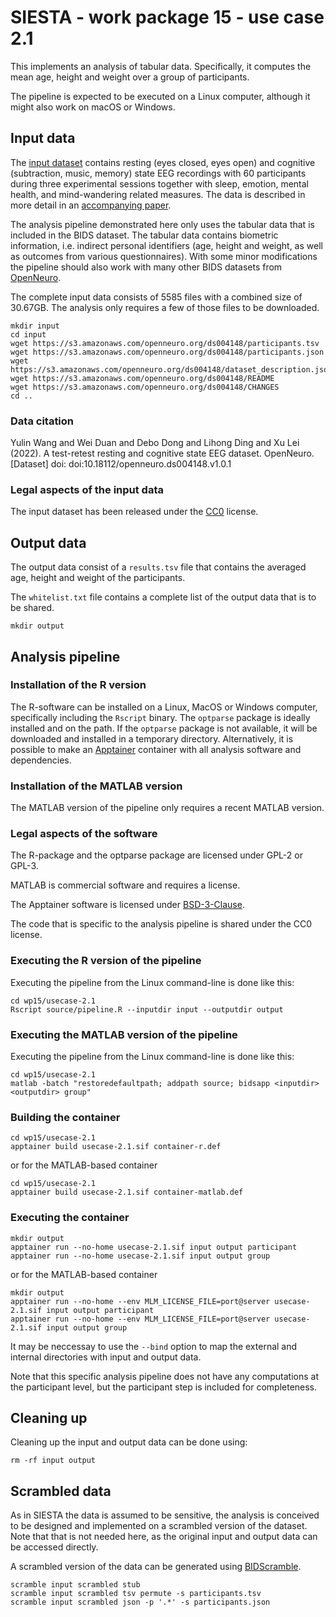 # SIESTA - work package 15 - use case 2.1

This implements an analysis of tabular data. Specifically, it computes the mean age, height and weight over a group of participants.

The pipeline is expected to be executed on a Linux computer, although it might also work on macOS or Windows.

## Input data

The [input dataset](https://doi.org/10.18112/openneuro.ds004148.v1.0.1) contains resting (eyes closed, eyes open) and cognitive (subtraction, music, memory) state EEG recordings with 60 participants during three experimental sessions together with sleep, emotion, mental health, and mind-wandering related measures. The data is described in more detail in an [accompanying paper](https://doi.org/10.1038/s41597-022-01607-9).

The analysis pipeline demonstrated here only uses the tabular data that is included in the BIDS dataset. The tabular data contains biometric information, i.e. indirect personal identifiers (age, height and weight, as well as outcomes from various questionnaires). With some minor modifications the pipeline should also work with many other BIDS datasets from [OpenNeuro](https://openneuro.org).

The complete input data consists of 5585 files with a combined size of 30.67GB. The analysis only requires a few of those files to be downloaded.

```console
mkdir input
cd input
wget https://s3.amazonaws.com/openneuro.org/ds004148/participants.tsv
wget https://s3.amazonaws.com/openneuro.org/ds004148/participants.json
wget https://s3.amazonaws.com/openneuro.org/ds004148/dataset_description.json
wget https://s3.amazonaws.com/openneuro.org/ds004148/README
wget https://s3.amazonaws.com/openneuro.org/ds004148/CHANGES
cd ..
```

### Data citation

Yulin Wang and Wei Duan and Debo Dong and Lihong Ding and Xu Lei (2022). A test-retest resting and cognitive state EEG dataset. OpenNeuro. [Dataset] doi: doi:10.18112/openneuro.ds004148.v1.0.1

### Legal aspects of the input data

The input dataset has been released under the [CC0](https://spdx.org/licenses/CC0-1.0.html) license.

## Output data

The output data consist of a `results.tsv` file that contains the averaged age, height and weight of the participants.

The `whitelist.txt` file contains a complete list of the output data that is to be shared. 

```console
mkdir output
```

## Analysis pipeline

### Installation of the R version

The R-software can be installed on a Linux, MacOS or Windows computer, specifically including the `Rscript` binary. The `optparse` package is ideally installed and on the path. If the `optparse` package is not available, it will be downloaded and installed in a temporary directory. Alternatively, it is possible to make an [Apptainer](https://apptainer.org) container with all analysis software and dependencies.

### Installation of the MATLAB version

The MATLAB version of the pipeline only requires a recent MATLAB version.

### Legal aspects of the software

The R-package and the optparse package are licensed under GPL-2 or GPL-3.

MATLAB is commercial software and requires a license.

The Apptainer software is licensed under [BSD-3-Clause](https://apptainer.org/docs/admin/main/license.html).

The code that is specific to the analysis pipeline is shared under the CC0 license.

### Executing the R version of the pipeline

Executing the pipeline from the Linux command-line is done like this:

```console
cd wp15/usecase-2.1
Rscript source/pipeline.R --inputdir input --outputdir output  
```

### Executing the MATLAB version of the pipeline

Executing the pipeline from the Linux command-line is done like this:

```console
cd wp15/usecase-2.1
matlab -batch "restoredefaultpath; addpath source; bidsapp <inputdir> <outputdir> group"
```

### Building the container

```console
cd wp15/usecase-2.1
apptainer build usecase-2.1.sif container-r.def
```

or for the MATLAB-based container

```console
cd wp15/usecase-2.1
apptainer build usecase-2.1.sif container-matlab.def
```

### Executing the container

```console
mkdir output
apptainer run --no-home usecase-2.1.sif input output participant
apptainer run --no-home usecase-2.1.sif input output group
```

or for the MATLAB-based container

```console
mkdir output
apptainer run --no-home --env MLM_LICENSE_FILE=port@server usecase-2.1.sif input output participant
apptainer run --no-home --env MLM_LICENSE_FILE=port@server usecase-2.1.sif input output group
```

It may be neccessay to use the `--bind` option to map the external and internal directories with input and output data.

Note that this specific analysis pipeline does not have any computations at the participant level, but the participant step is included for completeness.

## Cleaning up

Cleaning up the input and output data can be done using:

```console
rm -rf input output
```

## Scrambled data

As in SIESTA the data is assumed to be sensitive, the analysis is conceived to be designed and implemented on a scrambled version of the dataset. Note that that is not needed here, as the original input and output data can be accessed directly. 

 A scrambled version of the data can be generated using [BIDScramble](https://github.com/SIESTA-eu/wp15/tree/main/BIDScramble).

```console
scramble input scrambled stub
scramble input scrambled tsv permute -s participants.tsv
scramble input scrambled json -p '.*' -s participants.json
```
